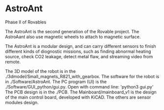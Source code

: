 # AstroAnt
Phase II of Rovables

The AstroAnt is the second generation of the Rovable project. The AstroAant also use magnetic wheels to attach to magnetic surface.

The AstroAnt is a modular design, and can carry different sensors to finish different kinds of diognostic missions, such as finding abnormal heating source, check CO2 leakage, detect metal flaw, and streaming video from remote.

The 3D model of the robot is in the ./3dmodel/Small_magnets_R821_with_gearbox.
The software for the robot is in ./Software/AstroAnt.
The PC program (UI) is the ./Software/GUI_python/gui.py. Open with command line: 'python3 gui.py'
The PCB design is in the ./PCB. The Mainboard/mainboard_v1 is the design of the main control board, developed with KiCAD.
The others are sensor modules design. 
